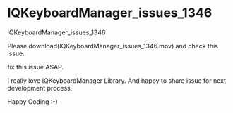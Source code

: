 # IQKeyboardManager_issues_1346
IQKeyboardManager_issues_1346

Please download(IQKeyboardManager_issues_1346.mov) and check this issue.

fix this issue ASAP.

I really love IQKeyboardManager Library. And happy to share issue for next development process.

Happy Coding :-)
